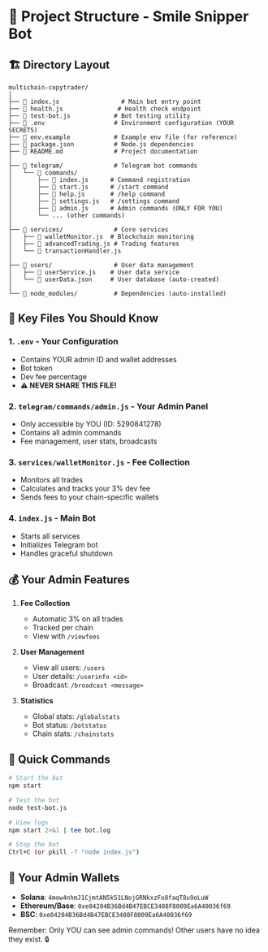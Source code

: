 # 📁 Project Structure - Smile Snipper Bot

## 🏗️ Directory Layout

```
multichain-copytrader/
│
├── 📄 index.js                 # Main bot entry point
├── 📄 health.js               # Health check endpoint
├── 📄 test-bot.js            # Bot testing utility
├── 📄 .env                   # Environment configuration (YOUR SECRETS)
├── 📄 env.example            # Example env file (for reference)
├── 📄 package.json           # Node.js dependencies
├── 📄 README.md              # Project documentation
│
├── 📁 telegram/              # Telegram bot commands
│   └── 📁 commands/
│       ├── 📄 index.js      # Command registration
│       ├── 📄 start.js      # /start command
│       ├── 📄 help.js       # /help command
│       ├── 📄 settings.js   # /settings command
│       ├── 📄 admin.js      # Admin commands (ONLY FOR YOU)
│       └── ... (other commands)
│
├── 📁 services/              # Core services
│   ├── 📄 walletMonitor.js  # Blockchain monitoring
│   ├── 📄 advancedTrading.js # Trading features
│   └── 📄 transactionHandler.js
│
├── 📁 users/                 # User data management
│   ├── 📄 userService.js    # User data service
│   └── 📄 userData.json     # User database (auto-created)
│
└── 📁 node_modules/          # Dependencies (auto-installed)
```

## 🎯 Key Files You Should Know

### 1. **`.env`** - Your Configuration
- Contains YOUR admin ID and wallet addresses
- Bot token
- Dev fee percentage
- **⚠️ NEVER SHARE THIS FILE!**

### 2. **`telegram/commands/admin.js`** - Your Admin Panel
- Only accessible by YOU (ID: 5290841278)
- Contains all admin commands
- Fee management, user stats, broadcasts

### 3. **`services/walletMonitor.js`** - Fee Collection
- Monitors all trades
- Calculates and tracks your 3% dev fee
- Sends fees to your chain-specific wallets

### 4. **`index.js`** - Main Bot
- Starts all services
- Initializes Telegram bot
- Handles graceful shutdown

## 💰 Your Admin Features

1. **Fee Collection**
   - Automatic 3% on all trades
   - Tracked per chain
   - View with `/viewfees`

2. **User Management**
   - View all users: `/users`
   - User details: `/userinfo <id>`
   - Broadcast: `/broadcast <message>`

3. **Statistics**
   - Global stats: `/globalstats`
   - Bot status: `/botstatus`
   - Chain stats: `/chainstats`

## 🚀 Quick Commands

```bash
# Start the bot
npm start

# Test the bot
node test-bot.js

# View logs
npm start 2>&1 | tee bot.log

# Stop the bot
Ctrl+C (or pkill -f "node index.js")
```

## 📱 Your Admin Wallets

- **Solana**: `4mow4nhmJ1CjmtAN5k51LNojGRNkxzFo8faqT8u9oLuW`
- **Ethereum/Base**: `0xe04204B36Bd4B47EBCE3408F8009Ea6A40036f69`
- **BSC**: `0xe04204B36Bd4B47EBCE3408F8009Ea6A40036f69`

Remember: Only YOU can see admin commands! Other users have no idea they exist. 🔒 